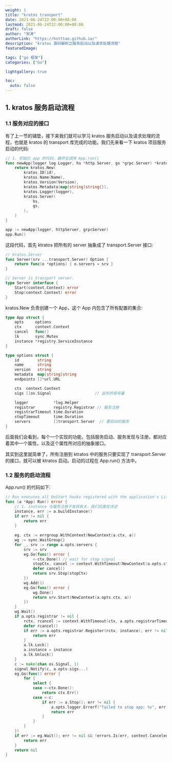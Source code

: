 ```yaml
---
weight: 1
title: "kratos transport"
date: 2021-06-24T22:00:00+08:00
lastmod: 2021-06-24T22:00:00+08:00
draft: false
author: "宋涛"
authorLink: "https://hotttao.github.io/"
description: "kratos 源码解析之服务启动以及请求处理流程"
featuredImage: 

tags: ["go 框架"]
categories: ["Go"]

lightgallery: true

toc:
  auto: false
---
```


## 1. kratos 服务启动流程
### 1.1 服务对应的接口
有了上一节的铺垫，接下来我们就可以学习 kratos 服务启动以及请求处理的流程，也就是 kratos 的 transport 库完成的功能。我们先来看一下 kratos 项目服务启动的代码:

```go
// 1. 初始化 app 的代码，最终会调用 App.run()
func newApp(logger log.Logger, hs *http.Server, gs *grpc.Server) *kratos.App {
	return kratos.New(
		kratos.ID(id),
		kratos.Name(Name),
		kratos.Version(Version),
		kratos.Metadata(map[string]string{}),
		kratos.Logger(logger),
		kratos.Server(
			hs,
			gs,
		),
	)
}

app := newApp(logger, httpServer, grpcServer)
app.Run()
```

这段代码，首先 ktratos 把所有的 server 抽象成了 transport.Server 接口:

```go
// kratos.Server
func Server(srv ...transport.Server) Option {
	return func(o *options) { o.servers = srv }
}

// Server is transport server.
type Server interface {
	Start(context.Context) error
	Stop(context.Context) error
}
```

kratos.New 负责创建一个 App，这个 App 内包含了所有配置的集合:

```go
type App struct {
	opts     options
	ctx      context.Context
	cancel   func()
	lk       sync.Mutex
	instance *registry.ServiceInstance
}

type options struct {
	id        string
	name      string
	version   string
	metadata  map[string]string
	endpoints []*url.URL

	ctx  context.Context
	sigs []os.Signal                   // 监听的信号量

	logger           *log.Helper
	registrar        registry.Registrar // 服务注册
	registrarTimeout time.Duration
	stopTimeout      time.Duration
	servers          []transport.Server  // 要启动的服务
}

```

后面我们会看到，每个一个实现的功能，包括服务启动、服务发现与注册，都对应着其中一个属性，以及这个属性所对应的抽象接口。

其实到这里就简单了，所有注册到 ktratos 中的服务只要实现了 transport.Server 的接口，就可以被 ktratos 启动。启动的过程在 App.run() 方法中。

### 1.2 服务的启动流程
App.run() 的代码如下:

```go
// Run executes all OnStart hooks registered with the application's Lifecycle.
func (a *App) Run() error {
	// 1. instance 与服务注册于发现有关，我们后面在详述
	instance, err := a.buildInstance()
	if err != nil {
		return err
	}
	
	eg, ctx := errgroup.WithContext(NewContext(a.ctx, a))
	wg := sync.WaitGroup{}
	for _, srv := range a.opts.servers {
		srv := srv
		eg.Go(func() error {
			<-ctx.Done() // wait for stop signal
			stopCtx, cancel := context.WithTimeout(NewContext(a.opts.ctx, a), a.opts.stopTimeout)
			defer cancel()
			return srv.Stop(stopCtx)
		})
		wg.Add(1)
		eg.Go(func() error {
			wg.Done()
			return srv.Start(NewContext(a.opts.ctx, a))
		})
	}
	wg.Wait()
	if a.opts.registrar != nil {
		rctx, rcancel := context.WithTimeout(ctx, a.opts.registrarTimeout)
		defer rcancel()
		if err := a.opts.registrar.Register(rctx, instance); err != nil {
			return err
		}
		a.lk.Lock()
		a.instance = instance
		a.lk.Unlock()
	}
	c := make(chan os.Signal, 1)
	signal.Notify(c, a.opts.sigs...)
	eg.Go(func() error {
		for {
			select {
			case <-ctx.Done():
				return ctx.Err()
			case <-c:
				if err := a.Stop(); err != nil {
					a.opts.logger.Errorf("failed to stop app: %v", err)
					return err
				}
			}
		}
	})
	if err := eg.Wait(); err != nil && !errors.Is(err, context.Canceled) {
		return err
	}
	return nil
}
```